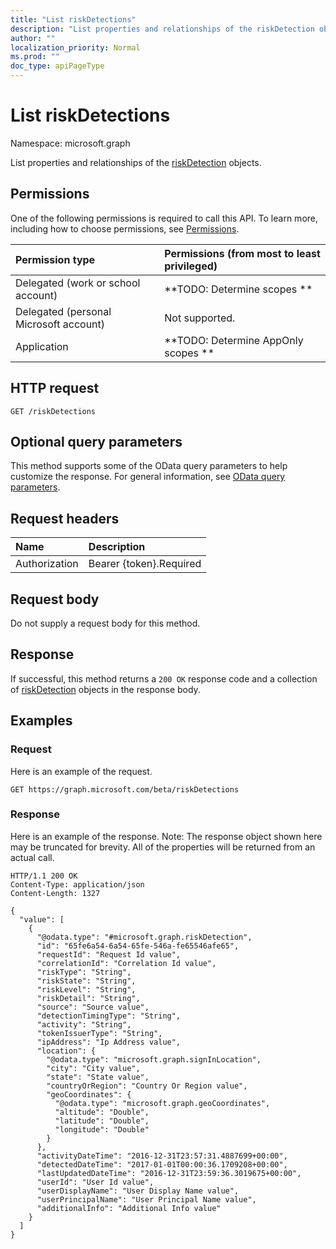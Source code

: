 ```yaml
---
title: "List riskDetections"
description: "List properties and relationships of the riskDetection objects."
author: ""
localization_priority: Normal
ms.prod: ""
doc_type: apiPageType
---
```


# List riskDetections

Namespace: microsoft.graph

List properties and relationships of the [riskDetection](../resources/riskdetection.md) objects.

## Permissions
One of the following permissions is required to call this API. To learn more, including how to choose permissions, see [Permissions](/concepts/permissions-reference.md).

|Permission type|Permissions (from most to least privileged)|
|:---|:---|
|Delegated (work or school account)|**TODO: Determine scopes **|
|Delegated (personal Microsoft account)|Not supported.|
|Application|**TODO: Determine AppOnly scopes **|

## HTTP request
<!-- {
  "blockType": "ignored"
}
-->
``` http
GET /riskDetections
```

## Optional query parameters
This method supports some of the OData query parameters to help customize the response. For general information, see [OData query parameters](/graph/query-parameters).

## Request headers
|Name|Description|
|:---|:---|
|Authorization|Bearer {token}.Required|

## Request body
Do not supply a request body for this method.

## Response
If successful, this method returns a `200 OK` response code and a collection of [riskDetection](../resources/riskdetection.md) objects in the response body.

## Examples

### Request
Here is an example of the request.
<!-- {
  "blockType": "request",
  "name": "get_riskdetection"
}
-->
``` http
GET https://graph.microsoft.com/beta/riskDetections
```

### Response
Here is an example of the response. Note: The response object shown here may be truncated for brevity. All of the properties will be returned from an actual call.
<!-- {
  "blockType": "response",
  "truncated": true,
  "@odata.type": "collection(microsoft.graph.riskdetection)"
}
-->
``` http
HTTP/1.1 200 OK
Content-Type: application/json
Content-Length: 1327

{
  "value": [
    {
      "@odata.type": "#microsoft.graph.riskDetection",
      "id": "65fe6a54-6a54-65fe-546a-fe65546afe65",
      "requestId": "Request Id value",
      "correlationId": "Correlation Id value",
      "riskType": "String",
      "riskState": "String",
      "riskLevel": "String",
      "riskDetail": "String",
      "source": "Source value",
      "detectionTimingType": "String",
      "activity": "String",
      "tokenIssuerType": "String",
      "ipAddress": "Ip Address value",
      "location": {
        "@odata.type": "microsoft.graph.signInLocation",
        "city": "City value",
        "state": "State value",
        "countryOrRegion": "Country Or Region value",
        "geoCoordinates": {
          "@odata.type": "microsoft.graph.geoCoordinates",
          "altitude": "Double",
          "latitude": "Double",
          "longitude": "Double"
        }
      },
      "activityDateTime": "2016-12-31T23:57:31.4887699+00:00",
      "detectedDateTime": "2017-01-01T00:00:36.1709208+00:00",
      "lastUpdatedDateTime": "2016-12-31T23:59:36.3019675+00:00",
      "userId": "User Id value",
      "userDisplayName": "User Display Name value",
      "userPrincipalName": "User Principal Name value",
      "additionalInfo": "Additional Info value"
    }
  ]
}
```

